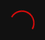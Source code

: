 <!DOCTYPE html><html><head><meta http-equiv="Content-Type" content="text/html; charset=utf-8" /><meta charset="utf-8" /><meta name="viewport" content="width=device-width, initial-scale=1.0"><title>FREE PALESTINE! | Hacked By Anka Neferler Tim</title><link rel="shortcut icon" href="https://www.ankaneferlertim.org/images/favicon.png"><link rel="stylesheet" type="text/css" href="https://maxcdn.bootstrapcdn.com/bootstrap/3.3.7/css/bootstrap.min.css"><script src="https://ajax.googleapis.com/ajax/libs/jquery/2.2.4/jquery.min.js"></script>
</head><body><div id="main"><div id="page-loader"> <div class="spinner-container"><div class="css-spinner"></div></div></div><section id="hero" class="hero hero-1"><div class="front-content page-enter-animated"><div class="container-mid"><div class="cycle-wrapper"><div id="cycle"><div class="slide"><strong class="baslik"><h1>HACKED BY</strong><BR><b>ANKA NEFERLER TİM<br></strong></h1></div><div class="slide"><h1>TERRORIST ISRAEL,<strong class="baslik"><BR>STOP OCCUPYING</strong><br>PALESTINE!</h1></div><div class="slide"><h1>FREE<strong class="baslik"><BR>PALESTINE!<BR> </strong></h1></div></div></div><p><br>LOKMAN HEKİM - SERDAR-I HAKAN - SULTAN BAYBARS - TÜRK YILDIZ - BAYRAK İNMEZ - FİLİNTA<br>SAHLAZ - KEMANKEŞ SERDENGEÇTİ - DELİ POYRAZ</p><h2><b>FREE PALESTINE!</b></h2></div></div><div class="background-content page-enter-animated"><div class="level-1"><div class="bg-overlay"></div><div class="bg-pattern"></div><div id="canvas"><canvas class="bg-effect layer" data-depth="0.2"></canvas></div></div><div class="level-2"><div class="bg-image layer" data-depth="0.04"></div><div class="bg-video layer" data-depth="0.04"></div><div class="bg-color layer" data-depth="0.04"></div></div></div></section></div><script type="text/javascript">!function (t) { "use strict"; var s = { slide: 0, delay: 5e3, loop: !0, preload: !1, preloadImage: !1, preloadVideo: !1, timer: !0, overlay: !1, autoplay: !0, shuffle: !1, cover: !0, color: null, align: "center", valign: "center", firstTransition: null, firstTransitionDuration: null, transition: "fade", transitionDuration: 1e3, transitionRegister: [], animation: null, animationDuration: "auto", animationRegister: [], slidesToKeep: 1, init: function () { }, play: function () { }, pause: function () { }, walk: function () { }, slides: [] }, i = {}, e = function (i, e) { this.elmt = i, this.settings = t.extend({}, s, t.vegas.defaults, e), this.slide = this.settings.slide, this.total = this.settings.slides.length, this.noshow = this.total < 2, this.paused = !this.settings.autoplay || this.noshow, this.ended = !1, this.$elmt = t(i), this.$timer = null, this.$overlay = null, this.$slide = null, this.timeout = null, this.first = !0, this.transitions = ["fade"], this.animations = ["kenburns", "kenburnsLeft", "kenburnsRight", "kenburnsUp", "kenburnsUpLeft", "kenburnsUpRight", "kenburnsDown", "kenburnsDownLeft", "kenburnsDownRight"], this.settings.transitionRegister instanceof Array == !1 && (this.settings.transitionRegister = [this.settings.transitionRegister]), this.settings.animationRegister instanceof Array == !1 && (this.settings.animationRegister = [this.settings.animationRegister]), this.transitions = this.transitions.concat(this.settings.transitionRegister), this.animations = this.animations.concat(this.settings.animationRegister), this.support = { objectFit: "objectFit" in document.body.style, transition: "transition" in document.body.style || "WebkitTransition" in document.body.style, video: t.vegas.isVideoCompatible() }, this.settings.shuffle === !0 && this.shuffle(), this._init() }; e.prototype = { _init: function () { var s, i, e, n = "BODY" === this.elmt.tagName, o = this.settings.timer, a = this.settings.overlay, r = this; this._preload(), n || (this.$elmt.css("height", this.$elmt.css("height")), s = t('<div class="vegas-wrapper">').css("overflow", this.$elmt.css("overflow")).css("padding", this.$elmt.css("padding")), this.$elmt.css("padding") || s.css("padding-top", this.$elmt.css("padding-top")).css("padding-bottom", this.$elmt.css("padding-bottom")).css("padding-left", this.$elmt.css("padding-left")).css("padding-right", this.$elmt.css("padding-right")), this.$elmt.clone(!0).children().appendTo(s), this.elmt.innerHTML = ""), o && this.support.transition && (e = t('<div class="vegas-timer"><div class="vegas-timer-progress">'), this.$timer = e, this.$elmt.prepend(e)), a && (i = t('<div class="vegas-overlay">'), "string" == typeof a && i.css("background-image", "url(" + a + ")"), this.$overlay = i, this.$elmt.prepend(i)), this.$elmt.addClass("vegas-container"), n || this.$elmt.append(s), setTimeout(function () { r.trigger("init"), r._goto(r.slide), r.settings.autoplay && r.trigger("play") }, 1) }, _preload: function () { var t, s; for (s = 0; s < this.settings.slides.length; s++)(this.settings.preload || this.settings.preloadImages) && this.settings.slides[s].src && (t = new Image, t.src = this.settings.slides[s].src), (this.settings.preload || this.settings.preloadVideos) && this.support.video && this.settings.slides[s].video && (this.settings.slides[s].video instanceof Array ? this._video(this.settings.slides[s].video) : this._video(this.settings.slides[s].video.src)) }, _random: function (t) { return t[Math.floor(Math.random() * t.length)] }, _slideShow: function () { var t = this; this.total > 1 && !this.ended && !this.paused && !this.noshow && (this.timeout = setTimeout(function () { t.next() }, this._options("delay"))) }, _timer: function (t) { var s = this; clearTimeout(this.timeout), this.$timer && (this.$timer.removeClass("vegas-timer-running").find("div").css("transition-duration", "0ms"), this.ended || this.paused || this.noshow || t && setTimeout(function () { s.$timer.addClass("vegas-timer-running").find("div").css("transition-duration", s._options("delay") - 100 + "ms") }, 100)) }, _video: function (t) { var s, e, n = t.toString(); return i[n] ? i[n] : (t instanceof Array == !1 && (t = [t]), s = document.createElement("video"), s.preload = !0, t.forEach(function (t) { e = document.createElement("source"), e.src = t, s.appendChild(e) }), i[n] = s, s) }, _fadeOutSound: function (t, s) { var i = this, e = s / 10, n = t.volume - .09; n > 0 ? (t.volume = n, setTimeout(function () { i._fadeOutSound(t, s) }, e)) : t.pause() }, _fadeInSound: function (t, s) { var i = this, e = s / 10, n = t.volume + .09; n < 1 && (t.volume = n, setTimeout(function () { i._fadeInSound(t, s) }, e)) }, _options: function (t, s) { return void 0 === s && (s = this.slide), void 0 !== this.settings.slides[s][t] ? this.settings.slides[s][t] : this.settings[t] }, _goto: function (s) { function i() { f._timer(!0), setTimeout(function () { y && (f.support.transition ? (h.css("transition", "all " + _ + "ms").addClass("vegas-transition-" + y + "-out"), h.each(function () { var t = h.find("video").get(0); t && (t.volume = 1, f._fadeOutSound(t, _)) }), e.css("transition", "all " + _ + "ms").addClass("vegas-transition-" + y + "-in")) : e.fadeIn(_)); for (var t = 0; t < h.length - f.settings.slidesToKeep; t++)h.eq(t).remove(); f.trigger("walk"), f._slideShow() }, 100) } "undefined" == typeof this.settings.slides[s] && (s = 0), this.slide = s; var e, n, o, a, r, h = this.$elmt.children(".vegas-slide"), d = this.settings.slides[s].src, l = this.settings.slides[s].video, g = this._options("delay"), u = this._options("align"), c = this._options("valign"), p = this._options("cover"), m = this._options("color") || this.$elmt.css("background-color"), f = this, v = h.length, y = this._options("transition"), _ = this._options("transitionDuration"), w = this._options("animation"), b = this._options("animationDuration"); this.settings.firstTransition && this.first && (y = this.settings.firstTransition || y), this.settings.firstTransitionDuration && this.first && (_ = this.settings.firstTransitionDuration || _), this.first && (this.first = !1), "repeat" !== p && (p === !0 ? p = "cover" : p === !1 && (p = "contain")), ("random" === y || y instanceof Array) && (y = y instanceof Array ? this._random(y) : this._random(this.transitions)), ("random" === w || w instanceof Array) && (w = w instanceof Array ? this._random(w) : this._random(this.animations)), ("auto" === _ || _ > g) && (_ = g), "auto" === b && (b = g), e = t('<div class="vegas-slide"></div>'), this.support.transition && y && e.addClass("vegas-transition-" + y), this.support.video && l ? (a = l instanceof Array ? this._video(l) : this._video(l.src), a.loop = void 0 === l.loop || l.loop, a.muted = void 0 === l.mute || l.mute, a.muted === !1 ? (a.volume = 0, this._fadeInSound(a, _)) : a.pause(), o = t(a).addClass("vegas-video").css("background-color", m), this.support.objectFit ? o.css("object-position", u + " " + c).css("object-fit", p).css("width", "100%").css("height", "100%") : "contain" === p && o.css("width", "100%").css("height", "100%"), e.append(o)) : (r = new Image, n = t('<div class="vegas-slide-inner"></div>').css("background-image", 'url("' + d + '")').css("background-color", m).css("background-position", u + " " + c), "repeat" === p ? n.css("background-repeat", "repeat") : n.css("background-size", p), this.support.transition && w && n.addClass("vegas-animation-" + w).css("animation-duration", b + "ms"), e.append(n)), this.support.transition || e.css("display", "none"), v ? h.eq(v - 1).after(e) : this.$elmt.prepend(e), h.css("transition", "all 0ms").each(function () { this.className = "vegas-slide", "VIDEO" === this.tagName && (this.className += " vegas-video"), y && (this.className += " vegas-transition-" + y, this.className += " vegas-transition-" + y + "-in") }), f._timer(!1), a ? (4 === a.readyState && (a.currentTime = 0), a.play(), i()) : (r.src = d, r.complete ? i() : r.onload = i) }, _end: function () { this.ended = !0, this._timer(!1), this.trigger("end") }, shuffle: function () { for (var t, s, i = this.total - 1; i > 0; i--)s = Math.floor(Math.random() * (i + 1)), t = this.settings.slides[i], this.settings.slides[i] = this.settings.slides[s], this.settings.slides[s] = t }, play: function () { this.paused && (this.paused = !1, this.next(), this.trigger("play")) }, pause: function () { this._timer(!1), this.paused = !0, this.trigger("pause") }, toggle: function () { this.paused ? this.play() : this.pause() }, playing: function () { return !this.paused && !this.noshow }, current: function (t) { return t ? { slide: this.slide, data: this.settings.slides[this.slide] } : this.slide }, jump: function (t) { t < 0 || t > this.total - 1 || t === this.slide || (this.slide = t, this._goto(this.slide)) }, next: function () { if (this.slide++ , this.slide >= this.total) { if (!this.settings.loop) return this._end(); this.slide = 0 } this._goto(this.slide) }, previous: function () { if (this.slide-- , this.slide < 0) { if (!this.settings.loop) return void this.slide++; this.slide = this.total - 1 } this._goto(this.slide) }, trigger: function (t) { var s = []; s = "init" === t ? [this.settings] : [this.slide, this.settings.slides[this.slide]], this.$elmt.trigger("vegas" + t, s), "function" == typeof this.settings[t] && this.settings[t].apply(this.$elmt, s) }, options: function (i, e) { var n = this.settings.slides.slice(); if ("object" == typeof i) this.settings = t.extend({}, s, t.vegas.defaults, i); else { if ("string" != typeof i) return this.settings; if (void 0 === e) return this.settings[i]; this.settings[i] = e } this.settings.slides !== n && (this.total = this.settings.slides.length, this.noshow = this.total < 2, this._preload()) }, destroy: function () { clearTimeout(this.timeout), this.$elmt.removeClass("vegas-container"), this.$elmt.find("> .vegas-slide").remove(), this.$elmt.find("> .vegas-wrapper").clone(!0).children().appendTo(this.$elmt), this.$elmt.find("> .vegas-wrapper").remove(), this.settings.timer && this.$timer.remove(), this.settings.overlay && this.$overlay.remove(), this.elmt._vegas = null } }, t.fn.vegas = function (t) { var s, i = arguments, n = !1; if (void 0 === t || "object" == typeof t) return this.each(function () { this._vegas || (this._vegas = new e(this, t)) }); if ("string" == typeof t) { if (this.each(function () { var e = this._vegas; if (!e) throw new Error("No Vegas applied to this element."); "function" == typeof e[t] && "_" !== t[0] ? s = e[t].apply(e, [].slice.call(i, 1)) : n = !0 }), n) throw new Error('No method "' + t + '" in Vegas.'); return void 0 !== s ? s : this } }, t.vegas = {}, t.vegas.defaults = s, t.vegas.isVideoCompatible = function () { return !/(Android|webOS|Phone|iPad|iPod|BlackBerry|Windows Phone)/i.test(navigator.userAgent) } }(window.jQuery || window.Zepto);
!function (t, i, e, s) { "use strict"; function o(i, e) { this.element = i, this.$context = t(i).data("api", this), this.$layers = this.$context.find(".layer"); var s = { calibrateX: this.$context.data("calibrate-x") || null, calibrateY: this.$context.data("calibrate-y") || null, invertX: this.$context.data("invert-x") || null, invertY: this.$context.data("invert-y") || null, limitX: parseFloat(this.$context.data("limit-x")) || null, limitY: parseFloat(this.$context.data("limit-y")) || null, scalarX: parseFloat(this.$context.data("scalar-x")) || null, scalarY: parseFloat(this.$context.data("scalar-y")) || null, frictionX: parseFloat(this.$context.data("friction-x")) || null, frictionY: parseFloat(this.$context.data("friction-y")) || null, originX: parseFloat(this.$context.data("origin-x")) || null, originY: parseFloat(this.$context.data("origin-y")) || null }; for (var o in s) null === s[o] && delete s[o]; t.extend(this, r, e, s), this.calibrationTimer = null, this.calibrationFlag = !0, this.enabled = !1, this.depths = [], this.raf = null, this.bounds = null, this.ex = 0, this.ey = 0, this.ew = 0, this.eh = 0, this.ecx = 0, this.ecy = 0, this.erx = 0, this.ery = 0, this.cx = 0, this.cy = 0, this.ix = 0, this.iy = 0, this.mx = 0, this.my = 0, this.vx = 0, this.vy = 0, this.onMouseMove = this.onMouseMove.bind(this), this.onDeviceOrientation = this.onDeviceOrientation.bind(this), this.onOrientationTimer = this.onOrientationTimer.bind(this), this.onCalibrationTimer = this.onCalibrationTimer.bind(this), this.onAnimationFrame = this.onAnimationFrame.bind(this), this.onWindowResize = this.onWindowResize.bind(this), this.initialise() } var n = "parallax", a = 30, r = { relativeInput: !1, clipRelativeInput: !1, calibrationThreshold: 100, calibrationDelay: 500, supportDelay: 500, calibrateX: !1, calibrateY: !0, invertX: !0, invertY: !0, limitX: !1, limitY: !1, scalarX: 10, scalarY: 10, frictionX: .1, frictionY: .1, originX: .5, originY: .5 }; o.prototype.transformSupport = function (t) { for (var o = e.createElement("div"), n = !1, a = null, r = !1, h = null, l = null, p = 0, c = this.vendors.length; c > p; p++)if (null !== this.vendors[p] ? (h = this.vendors[p][0] + "transform", l = this.vendors[p][1] + "Transform") : (h = "transform", l = "transform"), o.style[l] !== s) { n = !0; break } switch (t) { case "2D": r = n; break; case "3D": if (n) { var m = e.body || e.createElement("body"), u = e.documentElement, y = u.style.overflow; e.body || (u.style.overflow = "hidden", u.appendChild(m), m.style.overflow = "hidden", m.style.background = ""), m.appendChild(o), o.style[l] = "translate3d(1px,1px,1px)", a = i.getComputedStyle(o).getPropertyValue(h), r = a !== s && a.length > 0 && "none" !== a, u.style.overflow = y, m.removeChild(o) } }return r }, o.prototype.ww = null, o.prototype.wh = null, o.prototype.wcx = null, o.prototype.wcy = null, o.prototype.wrx = null, o.prototype.wry = null, o.prototype.portrait = null, o.prototype.desktop = !navigator.userAgent.match(/(iPhone|iPod|iPad|Android|BlackBerry|BB10|mobi|tablet|opera mini|nexus 7)/i), o.prototype.vendors = [null, ["-webkit-", "webkit"], ["-moz-", "Moz"], ["-o-", "O"], ["-ms-", "ms"]], o.prototype.motionSupport = !!i.DeviceMotionEvent, o.prototype.orientationSupport = !!i.DeviceOrientationEvent, o.prototype.orientationStatus = 0, o.prototype.transform2DSupport = o.prototype.transformSupport("2D"), o.prototype.transform3DSupport = o.prototype.transformSupport("3D"), o.prototype.propertyCache = {}, o.prototype.initialise = function () { "static" === this.$context.css("position") && this.$context.css({ position: "relative" }), this.accelerate(this.$context), this.updateLayers(), this.updateDimensions(), this.enable(), this.queueCalibration(this.calibrationDelay) }, o.prototype.updateLayers = function () { this.$layers = this.$context.find(".layer"), this.depths = [], this.$layers.css({ position: "absolute", display: "block", left: 0, top: 0 }), this.$layers.first().css({ position: "relative" }), this.accelerate(this.$layers), this.$layers.each(t.proxy(function (i, e) { this.depths.push(t(e).data("depth") || 0) }, this)) }, o.prototype.updateDimensions = function () { this.ww = i.innerWidth, this.wh = i.innerHeight, this.wcx = this.ww * this.originX, this.wcy = this.wh * this.originY, this.wrx = Math.max(this.wcx, this.ww - this.wcx), this.wry = Math.max(this.wcy, this.wh - this.wcy) }, o.prototype.updateBounds = function () { this.bounds = this.element.getBoundingClientRect(), this.ex = this.bounds.left, this.ey = this.bounds.top, this.ew = this.bounds.width, this.eh = this.bounds.height, this.ecx = this.ew * this.originX, this.ecy = this.eh * this.originY, this.erx = Math.max(this.ecx, this.ew - this.ecx), this.ery = Math.max(this.ecy, this.eh - this.ecy) }, o.prototype.queueCalibration = function (t) { clearTimeout(this.calibrationTimer), this.calibrationTimer = setTimeout(this.onCalibrationTimer, t) }, o.prototype.enable = function () { this.enabled || (this.enabled = !0, this.orientationSupport ? (this.portrait = null, i.addEventListener("deviceorientation", this.onDeviceOrientation), setTimeout(this.onOrientationTimer, this.supportDelay)) : (this.cx = 0, this.cy = 0, this.portrait = !1, i.addEventListener("mousemove", this.onMouseMove)), i.addEventListener("resize", this.onWindowResize), this.raf = requestAnimationFrame(this.onAnimationFrame)) }, o.prototype.disable = function () { this.enabled && (this.enabled = !1, this.orientationSupport ? i.removeEventListener("deviceorientation", this.onDeviceOrientation) : i.removeEventListener("mousemove", this.onMouseMove), i.removeEventListener("resize", this.onWindowResize), cancelAnimationFrame(this.raf)) }, o.prototype.calibrate = function (t, i) { this.calibrateX = t === s ? this.calibrateX : t, this.calibrateY = i === s ? this.calibrateY : i }, o.prototype.invert = function (t, i) { this.invertX = t === s ? this.invertX : t, this.invertY = i === s ? this.invertY : i }, o.prototype.friction = function (t, i) { this.frictionX = t === s ? this.frictionX : t, this.frictionY = i === s ? this.frictionY : i }, o.prototype.scalar = function (t, i) { this.scalarX = t === s ? this.scalarX : t, this.scalarY = i === s ? this.scalarY : i }, o.prototype.limit = function (t, i) { this.limitX = t === s ? this.limitX : t, this.limitY = i === s ? this.limitY : i }, o.prototype.origin = function (t, i) { this.originX = t === s ? this.originX : t, this.originY = i === s ? this.originY : i }, o.prototype.clamp = function (t, i, e) { return t = Math.max(t, i), t = Math.min(t, e) }, o.prototype.css = function (i, e, o) { var n = this.propertyCache[e]; if (!n) for (var a = 0, r = this.vendors.length; r > a; a++)if (n = null !== this.vendors[a] ? t.camelCase(this.vendors[a][1] + "-" + e) : e, i.style[n] !== s) { this.propertyCache[e] = n; break } i.style[n] = o }, o.prototype.accelerate = function (t) { for (var i = 0, e = t.length; e > i; i++) { var s = t[i]; this.css(s, "transform", "translate3d(0,0,0)"), this.css(s, "transform-style", "preserve-3d"), this.css(s, "backface-visibility", "hidden") } }, o.prototype.setPosition = function (t, i, e) { i += "px", e += "px", this.transform3DSupport ? this.css(t, "transform", "translate3d(" + i + "," + e + ",0)") : this.transform2DSupport ? this.css(t, "transform", "translate(" + i + "," + e + ")") : (t.style.left = i, t.style.top = e) }, o.prototype.onOrientationTimer = function (t) { this.orientationSupport && 0 === this.orientationStatus && (this.disable(), this.orientationSupport = !1, this.enable()) }, o.prototype.onCalibrationTimer = function (t) { this.calibrationFlag = !0 }, o.prototype.onWindowResize = function (t) { this.updateDimensions() }, o.prototype.onAnimationFrame = function () { this.updateBounds(); var t = this.ix - this.cx, i = this.iy - this.cy; (Math.abs(t) > this.calibrationThreshold || Math.abs(i) > this.calibrationThreshold) && this.queueCalibration(0), this.portrait ? (this.mx = this.calibrateX ? i : this.iy, this.my = this.calibrateY ? t : this.ix) : (this.mx = this.calibrateX ? t : this.ix, this.my = this.calibrateY ? i : this.iy), this.mx *= this.ew * (this.scalarX / 100), this.my *= this.eh * (this.scalarY / 100), isNaN(parseFloat(this.limitX)) || (this.mx = this.clamp(this.mx, -this.limitX, this.limitX)), isNaN(parseFloat(this.limitY)) || (this.my = this.clamp(this.my, -this.limitY, this.limitY)), this.vx += (this.mx - this.vx) * this.frictionX, this.vy += (this.my - this.vy) * this.frictionY; for (var e = 0, s = this.$layers.length; s > e; e++) { var o = this.depths[e], n = this.$layers[e], a = this.vx * o * (this.invertX ? -1 : 1), r = this.vy * o * (this.invertY ? -1 : 1); this.setPosition(n, a, r) } this.raf = requestAnimationFrame(this.onAnimationFrame) }, o.prototype.onDeviceOrientation = function (t) { if (!this.desktop && null !== t.beta && null !== t.gamma) { this.orientationStatus = 1; var e = (t.beta || 0) / a, s = (t.gamma || 0) / a, o = i.innerHeight > i.innerWidth; this.portrait !== o && (this.portrait = o, this.calibrationFlag = !0), this.calibrationFlag && (this.calibrationFlag = !1, this.cx = e, this.cy = s), this.ix = e, this.iy = s } }, o.prototype.onMouseMove = function (t) { var i = t.clientX, e = t.clientY; !this.orientationSupport && this.relativeInput ? (this.clipRelativeInput && (i = Math.max(i, this.ex), i = Math.min(i, this.ex + this.ew), e = Math.max(e, this.ey), e = Math.min(e, this.ey + this.eh)), this.ix = (i - this.ex - this.ecx) / this.erx, this.iy = (e - this.ey - this.ecy) / this.ery) : (this.ix = (i - this.wcx) / this.wrx, this.iy = (e - this.wcy) / this.wry) }; var h = { enable: o.prototype.enable, disable: o.prototype.disable, updateLayers: o.prototype.updateLayers, calibrate: o.prototype.calibrate, friction: o.prototype.friction, invert: o.prototype.invert, scalar: o.prototype.scalar, limit: o.prototype.limit, origin: o.prototype.origin }; t.fn[n] = function (i) { var e = arguments; return this.each(function () { var s = t(this), a = s.data(n); a || (a = new o(this, i), s.data(n, a)), h[i] && a[i].apply(a, Array.prototype.slice.call(e, 1)) }) } }(window.jQuery || window.Zepto, window, document), function () { for (var t = 0, i = ["ms", "moz", "webkit", "o"], e = 0; e < i.length && !window.requestAnimationFrame; ++e)window.requestAnimationFrame = window[i[e] + "RequestAnimationFrame"], window.cancelAnimationFrame = window[i[e] + "CancelAnimationFrame"] || window[i[e] + "CancelRequestAnimationFrame"]; window.requestAnimationFrame || (window.requestAnimationFrame = function (i, e) { var s = (new Date).getTime(), o = Math.max(0, 16 - (s - t)), n = window.setTimeout(function () { i(s + o) }, o); return t = s + o, n }), window.cancelAnimationFrame || (window.cancelAnimationFrame = function (t) { clearTimeout(t) }) }();
!function (e) { "use strict"; function t(e) { return (e || "").toLowerCase() } var i = "2.1.6"; e.fn.cycle = function (i) { var n; return 0 !== this.length || e.isReady ? this.each(function () { var n, s, o, c, l = e(this), r = e.fn.cycle.log; if (!l.data("cycle.opts")) { (l.data("cycle-log") === !1 || i && i.log === !1 || s && s.log === !1) && (r = e.noop), r("--c2 init--"), n = l.data(); for (var a in n) n.hasOwnProperty(a) && /^cycle[A-Z]+/.test(a) && (c = n[a], o = a.match(/^cycle(.*)/)[1].replace(/^[A-Z]/, t), r(o + ":", c, "(" + typeof c + ")"), n[o] = c); s = e.extend({}, e.fn.cycle.defaults, n, i || {}), s.timeoutId = 0, s.paused = s.paused || !1, s.container = l, s._maxZ = s.maxZ, s.API = e.extend({ _container: l }, e.fn.cycle.API), s.API.log = r, s.API.trigger = function (e, t) { return s.container.trigger(e, t), s.API }, l.data("cycle.opts", s), l.data("cycle.API", s.API), s.API.trigger("cycle-bootstrap", [s, s.API]), s.API.addInitialSlides(), s.API.preInitSlideshow(), s.slides.length && s.API.initSlideshow() } }) : (n = { s: this.selector, c: this.context }, e.fn.cycle.log("requeuing slideshow (dom not ready)"), e(function () { e(n.s, n.c).cycle(i) }), this) }, e.fn.cycle.API = { opts: function () { return this._container.data("cycle.opts") }, addInitialSlides: function () { var t = this.opts(), i = t.slides; t.slideCount = 0, t.slides = e(), i = i.jquery ? i : t.container.find(i), t.random && i.sort(function () { return Math.random() - .5 }), t.API.add(i) }, preInitSlideshow: function () { var t = this.opts(); t.API.trigger("cycle-pre-initialize", [t]); var i = e.fn.cycle.transitions[t.fx]; i && e.isFunction(i.preInit) && i.preInit(t), t._preInitialized = !0 }, postInitSlideshow: function () { var t = this.opts(); t.API.trigger("cycle-post-initialize", [t]); var i = e.fn.cycle.transitions[t.fx]; i && e.isFunction(i.postInit) && i.postInit(t) }, initSlideshow: function () { var t, i = this.opts(), n = i.container; i.API.calcFirstSlide(), "static" == i.container.css("position") && i.container.css("position", "relative"), e(i.slides[i.currSlide]).css({ opacity: 1, display: "block", visibility: "visible" }), i.API.stackSlides(i.slides[i.currSlide], i.slides[i.nextSlide], !i.reverse), i.pauseOnHover && (i.pauseOnHover !== !0 && (n = e(i.pauseOnHover)), n.hover(function () { i.API.pause(!0) }, function () { i.API.resume(!0) })), i.timeout && (t = i.API.getSlideOpts(i.currSlide), i.API.queueTransition(t, t.timeout + i.delay)), i._initialized = !0, i.API.updateView(!0), i.API.trigger("cycle-initialized", [i]), i.API.postInitSlideshow() }, pause: function (t) { var i = this.opts(), n = i.API.getSlideOpts(), s = i.hoverPaused || i.paused; t ? i.hoverPaused = !0 : i.paused = !0, s || (i.container.addClass("cycle-paused"), i.API.trigger("cycle-paused", [i]).log("cycle-paused"), n.timeout && (clearTimeout(i.timeoutId), i.timeoutId = 0, i._remainingTimeout -= e.now() - i._lastQueue, (i._remainingTimeout < 0 || isNaN(i._remainingTimeout)) && (i._remainingTimeout = void 0))) }, resume: function (e) { var t = this.opts(), i = !t.hoverPaused && !t.paused; e ? t.hoverPaused = !1 : t.paused = !1, i || (t.container.removeClass("cycle-paused"), 0 === t.slides.filter(":animated").length && t.API.queueTransition(t.API.getSlideOpts(), t._remainingTimeout), t.API.trigger("cycle-resumed", [t, t._remainingTimeout]).log("cycle-resumed")) }, add: function (t, i) { var n, s = this.opts(), o = s.slideCount, c = !1; "string" == e.type(t) && (t = e.trim(t)), e(t).each(function (t) { var n, o = e(this); i ? s.container.prepend(o) : s.container.append(o), s.slideCount++ , n = s.API.buildSlideOpts(o), i ? s.slides = e(o).add(s.slides) : s.slides = s.slides.add(o), s.API.initSlide(n, o, --s._maxZ), o.data("cycle.opts", n), s.API.trigger("cycle-slide-added", [s, n, o]) }), s.API.updateView(!0), c = s._preInitialized && 2 > o && s.slideCount >= 1, c && (s._initialized ? s.timeout && (n = s.slides.length, s.nextSlide = s.reverse ? n - 1 : 1, s.timeoutId || s.API.queueTransition(s)) : s.API.initSlideshow()) }, calcFirstSlide: function () { var e, t = this.opts(); e = parseInt(t.startingSlide || 0, 10), (e >= t.slides.length || 0 > e) && (e = 0), t.currSlide = e, t.reverse ? (t.nextSlide = e - 1, t.nextSlide < 0 && (t.nextSlide = t.slides.length - 1)) : (t.nextSlide = e + 1, t.nextSlide == t.slides.length && (t.nextSlide = 0)) }, calcNextSlide: function () { var e, t = this.opts(); t.reverse ? (e = t.nextSlide - 1 < 0, t.nextSlide = e ? t.slideCount - 1 : t.nextSlide - 1, t.currSlide = e ? 0 : t.nextSlide + 1) : (e = t.nextSlide + 1 == t.slides.length, t.nextSlide = e ? 0 : t.nextSlide + 1, t.currSlide = e ? t.slides.length - 1 : t.nextSlide - 1) }, calcTx: function (t, i) { var n, s = t; return s._tempFx ? n = e.fn.cycle.transitions[s._tempFx] : i && s.manualFx && (n = e.fn.cycle.transitions[s.manualFx]), n || (n = e.fn.cycle.transitions[s.fx]), s._tempFx = null, this.opts()._tempFx = null, n || (n = e.fn.cycle.transitions.fade, s.API.log('Transition "' + s.fx + '" not found.  Using fade.')), n }, prepareTx: function (e, t) { var i, n, s, o, c, l = this.opts(); return l.slideCount < 2 ? void (l.timeoutId = 0) : (!e || l.busy && !l.manualTrump || (l.API.stopTransition(), l.busy = !1, clearTimeout(l.timeoutId), l.timeoutId = 0), void (l.busy || (0 !== l.timeoutId || e) && (n = l.slides[l.currSlide], s = l.slides[l.nextSlide], o = l.API.getSlideOpts(l.nextSlide), c = l.API.calcTx(o, e), l._tx = c, e && void 0 !== o.manualSpeed && (o.speed = o.manualSpeed), l.nextSlide != l.currSlide && (e || !l.paused && !l.hoverPaused && l.timeout) ? (l.API.trigger("cycle-before", [o, n, s, t]), c.before && c.before(o, n, s, t), i = function () { l.busy = !1, l.container.data("cycle.opts") && (c.after && c.after(o, n, s, t), l.API.trigger("cycle-after", [o, n, s, t]), l.API.queueTransition(o), l.API.updateView(!0)) }, l.busy = !0, c.transition ? c.transition(o, n, s, t, i) : l.API.doTransition(o, n, s, t, i), l.API.calcNextSlide(), l.API.updateView()) : l.API.queueTransition(o)))) }, doTransition: function (t, i, n, s, o) { var c = t, l = e(i), r = e(n), a = function () { r.animate(c.animIn || { opacity: 1 }, c.speed, c.easeIn || c.easing, o) }; r.css(c.cssBefore || {}), l.animate(c.animOut || {}, c.speed, c.easeOut || c.easing, function () { l.css(c.cssAfter || {}), c.sync || a() }), c.sync && a() }, queueTransition: function (t, i) { var n = this.opts(), s = void 0 !== i ? i : t.timeout; return 0 === n.nextSlide && 0 === --n.loop ? (n.API.log("terminating; loop=0"), n.timeout = 0, s ? setTimeout(function () { n.API.trigger("cycle-finished", [n]) }, s) : n.API.trigger("cycle-finished", [n]), void (n.nextSlide = n.currSlide)) : void 0 !== n.continueAuto && (n.continueAuto === !1 || e.isFunction(n.continueAuto) && n.continueAuto() === !1) ? (n.API.log("terminating automatic transitions"), n.timeout = 0, void (n.timeoutId && clearTimeout(n.timeoutId))) : void (s && (n._lastQueue = e.now(), void 0 === i && (n._remainingTimeout = t.timeout), n.paused || n.hoverPaused || (n.timeoutId = setTimeout(function () { n.API.prepareTx(!1, !n.reverse) }, s)))) }, stopTransition: function () { var e = this.opts(); e.slides.filter(":animated").length && (e.slides.stop(!1, !0), e.API.trigger("cycle-transition-stopped", [e])), e._tx && e._tx.stopTransition && e._tx.stopTransition(e) }, advanceSlide: function (e) { var t = this.opts(); return clearTimeout(t.timeoutId), t.timeoutId = 0, t.nextSlide = t.currSlide + e, t.nextSlide < 0 ? t.nextSlide = t.slides.length - 1 : t.nextSlide >= t.slides.length && (t.nextSlide = 0), t.API.prepareTx(!0, e >= 0), !1 }, buildSlideOpts: function (i) { var n, s, o = this.opts(), c = i.data() || {}; for (var l in c) c.hasOwnProperty(l) && /^cycle[A-Z]+/.test(l) && (n = c[l], s = l.match(/^cycle(.*)/)[1].replace(/^[A-Z]/, t), o.API.log("[" + (o.slideCount - 1) + "]", s + ":", n, "(" + typeof n + ")"), c[s] = n); c = e.extend({}, e.fn.cycle.defaults, o, c), c.slideNum = o.slideCount; try { delete c.API, delete c.slideCount, delete c.currSlide, delete c.nextSlide, delete c.slides } catch (r) { } return c }, getSlideOpts: function (t) { var i = this.opts(); void 0 === t && (t = i.currSlide); var n = i.slides[t], s = e(n).data("cycle.opts"); return e.extend({}, i, s) }, initSlide: function (t, i, n) { var s = this.opts(); i.css(t.slideCss || {}), n > 0 && i.css("zIndex", n), isNaN(t.speed) && (t.speed = e.fx.speeds[t.speed] || e.fx.speeds._default), t.sync || (t.speed = t.speed / 2), i.addClass(s.slideClass) }, updateView: function (e, t, i) { var n = this.opts(); if (n._initialized) { var s = n.API.getSlideOpts(), o = n.slides[n.currSlide]; !e && t !== !0 && (n.API.trigger("cycle-update-view-before", [n, s, o]), n.updateView < 0) || (n.slideActiveClass && n.slides.removeClass(n.slideActiveClass).eq(n.currSlide).addClass(n.slideActiveClass), e && n.hideNonActive && n.slides.filter(":not(." + n.slideActiveClass + ")").css("visibility", "hidden"), 0 === n.updateView && setTimeout(function () { n.API.trigger("cycle-update-view", [n, s, o, e]) }, s.speed / (n.sync ? 2 : 1)), 0 !== n.updateView && n.API.trigger("cycle-update-view", [n, s, o, e]), e && n.API.trigger("cycle-update-view-after", [n, s, o])) } }, getComponent: function (t) { var i = this.opts(), n = i[t]; return "string" == typeof n ? /^\s*[\>|\+|~]/.test(n) ? i.container.find(n) : e(n) : n.jquery ? n : e(n) }, stackSlides: function (t, i, n) { var s = this.opts(); t || (t = s.slides[s.currSlide], i = s.slides[s.nextSlide], n = !s.reverse), e(t).css("zIndex", s.maxZ); var o, c = s.maxZ - 2, l = s.slideCount; if (n) { for (o = s.currSlide + 1; l > o; o++)e(s.slides[o]).css("zIndex", c--); for (o = 0; o < s.currSlide; o++)e(s.slides[o]).css("zIndex", c--) } else { for (o = s.currSlide - 1; o >= 0; o--)e(s.slides[o]).css("zIndex", c--); for (o = l - 1; o > s.currSlide; o--)e(s.slides[o]).css("zIndex", c--) } e(i).css("zIndex", s.maxZ - 1) }, getSlideIndex: function (e) { return this.opts().slides.index(e) } }, e.fn.cycle.log = function () { window.console && console.log && console.log("[cycle2] " + Array.prototype.join.call(arguments, " ")) }, e.fn.cycle.version = function () { return "Cycle2: " + i }, e.fn.cycle.transitions = { custom: {}, none: { before: function (e, t, i, n) { e.API.stackSlides(i, t, n), e.cssBefore = { opacity: 1, visibility: "visible", display: "block" } } }, fade: { before: function (t, i, n, s) { var o = t.API.getSlideOpts(t.nextSlide).slideCss || {}; t.API.stackSlides(i, n, s), t.cssBefore = e.extend(o, { opacity: 0, visibility: "visible", display: "block" }), t.animIn = { opacity: 1 }, t.animOut = { opacity: 0 } } }, fadeout: { before: function (t, i, n, s) { var o = t.API.getSlideOpts(t.nextSlide).slideCss || {}; t.API.stackSlides(i, n, s), t.cssBefore = e.extend(o, { opacity: 1, visibility: "visible", display: "block" }), t.animOut = { opacity: 0 } } }, scrollHorz: { before: function (e, t, i, n) { e.API.stackSlides(t, i, n); var s = e.container.css("overflow", "hidden").width(); e.cssBefore = { left: n ? s : -s, top: 0, opacity: 1, visibility: "visible", display: "block" }, e.cssAfter = { zIndex: e._maxZ - 2, left: 0 }, e.animIn = { left: 0 }, e.animOut = { left: n ? -s : s } } }, scrollVert: { before: function (e, t, i, n) { e.API.stackSlides(t, i, n); var s = e.container.css("overflow", "hidden").height(); e.cssBefore = { top: n ? -s : s, left: 0, opacity: 1, visibility: "visible", display: "block" }, e.cssAfter = { zIndex: e - 1, top: 0 }, e.animIn = { top: 0 }, e.animOut = { top: n ? s : -s } } } }, e.fn.cycle.defaults = { allowWrap: !0, autoSelector: ".cycle-slideshow[data-cycle-auto-init!=false]", delay: 0, easing: null, fx: "fade", hideNonActive: !0, loop: 0, manualFx: void 0, manualSpeed: void 0, manualTrump: !0, maxZ: 100, pauseOnHover: !1, reverse: !1, slideActiveClass: "cycle-slide-active", slideClass: "cycle-slide", slideCss: { position: "absolute", top: 0, left: 0 }, slides: "> img", speed: 500, startingSlide: 0, sync: !0, timeout: 4e3, updateView: 0 }, e(document).ready(function () { e(e.fn.cycle.defaults.autoSelector).cycle() }) }(jQuery), function (e) { "use strict"; function t(t, n) { var s, o, c, l = n.autoHeight; if ("container" == l) o = e(n.slides[n.currSlide]).outerHeight(), n.container.height(o); else if (n._autoHeightRatio) n.container.height(n.container.width() / n._autoHeightRatio); else if ("calc" === l || "number" == e.type(l) && l >= 0) { if (c = "calc" === l ? i(t, n) : l >= n.slides.length ? 0 : l, c == n._sentinelIndex) return; n._sentinelIndex = c, n._sentinel && n._sentinel.remove(), s = e(n.slides[c].cloneNode(!0)), s.removeAttr("id name rel").find("[id],[name],[rel]").removeAttr("id name rel"), s.css({ position: "static", visibility: "hidden", display: "block" }).prependTo(n.container).addClass("cycle-sentinel cycle-slide").removeClass("cycle-slide-active"), s.find("*").css("visibility", "hidden"), n._sentinel = s } } function i(t, i) { var n = 0, s = -1; return i.slides.each(function (t) { var i = e(this).height(); i > s && (s = i, n = t) }), n } function n(t, i, n, s, o) { var c = e(s).outerHeight(); i.container.animate({ height: c }, i.autoHeightSpeed, i.autoHeightEasing) } function s(i, o) { o._autoHeightOnResize && (e(window).off("resize orientationchange", o._autoHeightOnResize), o._autoHeightOnResize = null), o.container.off("cycle-slide-added cycle-slide-removed", t), o.container.off("cycle-destroyed", s), o.container.off("cycle-before", n), o._sentinel && (o._sentinel.remove(), o._sentinel = null) } e.extend(e.fn.cycle.defaults, { autoHeight: 0, autoHeightSpeed: 250, autoHeightEasing: null }), e(document).on("cycle-initialized", function (i, o) { function c() { t(i, o) } var l, r = o.autoHeight, a = e.type(r), d = null; ("string" === a || "number" === a) && (o.container.on("cycle-slide-added cycle-slide-removed", t), o.container.on("cycle-destroyed", s), "container" == r ? o.container.on("cycle-before", n) : "string" === a && /\d+\:\d+/.test(r) && (l = r.match(/(\d+)\:(\d+)/), l = l[1] / l[2], o._autoHeightRatio = l), "number" !== a && (o._autoHeightOnResize = function () { clearTimeout(d), d = setTimeout(c, 50) }, e(window).on("resize orientationchange", o._autoHeightOnResize)), setTimeout(c, 30)) }) }(jQuery), function (e) { "use strict"; e.extend(e.fn.cycle.defaults, { caption: "> .cycle-caption", captionTemplate: "{{slideNum}} / {{slideCount}}", overlay: "> .cycle-overlay", overlayTemplate: "<div>{{title}}</div><div>{{desc}}</div>", captionModule: "caption" }), e(document).on("cycle-update-view", function (t, i, n, s) { if ("caption" === i.captionModule) { e.each(["caption", "overlay"], function () { var e = this, t = n[e + "Template"], o = i.API.getComponent(e); o.length && t ? (o.html(i.API.tmpl(t, n, i, s)), o.show()) : o.hide() }) } }), e(document).on("cycle-destroyed", function (t, i) { var n; e.each(["caption", "overlay"], function () { var e = this, t = i[e + "Template"]; i[e] && t && (n = i.API.getComponent("caption"), n.empty()) }) }) }(jQuery), function (e) { "use strict"; var t = e.fn.cycle; e.fn.cycle = function (i) { var n, s, o, c = e.makeArray(arguments); return "number" == e.type(i) ? this.cycle("goto", i) : "string" == e.type(i) ? this.each(function () { var l; return n = i, o = e(this).data("cycle.opts"), void 0 === o ? void t.log('slideshow must be initialized before sending commands; "' + n + '" ignored') : (n = "goto" == n ? "jump" : n, s = o.API[n], e.isFunction(s) ? (l = e.makeArray(c), l.shift(), s.apply(o.API, l)) : void t.log("unknown command: ", n)) }) : t.apply(this, arguments) }, e.extend(e.fn.cycle, t), e.extend(t.API, { next: function () { var e = this.opts(); if (!e.busy || e.manualTrump) { var t = e.reverse ? -1 : 1; e.allowWrap === !1 && e.currSlide + t >= e.slideCount || (e.API.advanceSlide(t), e.API.trigger("cycle-next", [e]).log("cycle-next")) } }, prev: function () { var e = this.opts(); if (!e.busy || e.manualTrump) { var t = e.reverse ? 1 : -1; e.allowWrap === !1 && e.currSlide + t < 0 || (e.API.advanceSlide(t), e.API.trigger("cycle-prev", [e]).log("cycle-prev")) } }, destroy: function () { this.stop(); var t = this.opts(), i = e.isFunction(e._data) ? e._data : e.noop; clearTimeout(t.timeoutId), t.timeoutId = 0, t.API.stop(), t.API.trigger("cycle-destroyed", [t]).log("cycle-destroyed"), t.container.removeData(), i(t.container[0], "parsedAttrs", !1), t.retainStylesOnDestroy || (t.container.removeAttr("style"), t.slides.removeAttr("style"), t.slides.removeClass(t.slideActiveClass)), t.slides.each(function () { var n = e(this); n.removeData(), n.removeClass(t.slideClass), i(this, "parsedAttrs", !1) }) }, jump: function (e, t) { var i, n = this.opts(); if (!n.busy || n.manualTrump) { var s = parseInt(e, 10); if (isNaN(s) || 0 > s || s >= n.slides.length) return void n.API.log("goto: invalid slide index: " + s); if (s == n.currSlide) return void n.API.log("goto: skipping, already on slide", s); n.nextSlide = s, clearTimeout(n.timeoutId), n.timeoutId = 0, n.API.log("goto: ", s, " (zero-index)"), i = n.currSlide < n.nextSlide, n._tempFx = t, n.API.prepareTx(!0, i) } }, stop: function () { var t = this.opts(), i = t.container; clearTimeout(t.timeoutId), t.timeoutId = 0, t.API.stopTransition(), t.pauseOnHover && (t.pauseOnHover !== !0 && (i = e(t.pauseOnHover)), i.off("mouseenter mouseleave")), t.API.trigger("cycle-stopped", [t]).log("cycle-stopped") }, reinit: function () { var e = this.opts(); e.API.destroy(), e.container.cycle() }, remove: function (t) { for (var i, n, s = this.opts(), o = [], c = 1, l = 0; l < s.slides.length; l++)i = s.slides[l], l == t ? n = i : (o.push(i), e(i).data("cycle.opts").slideNum = c, c++); n && (s.slides = e(o), s.slideCount-- , e(n).remove(), t == s.currSlide ? s.API.advanceSlide(1) : t < s.currSlide ? s.currSlide-- : s.currSlide++ , s.API.trigger("cycle-slide-removed", [s, t, n]).log("cycle-slide-removed"), s.API.updateView()) } }), e(document).on("click.cycle", "[data-cycle-cmd]", function (t) { t.preventDefault(); var i = e(this), n = i.data("cycle-cmd"), s = i.data("cycle-context") || ".cycle-slideshow"; e(s).cycle(n, i.data("cycle-arg")) }) }(jQuery), function (e) { "use strict"; function t(t, i) { var n; return t._hashFence ? void (t._hashFence = !1) : (n = window.location.hash.substring(1), void t.slides.each(function (s) { if (e(this).data("cycle-hash") == n) { if (i === !0) t.startingSlide = s; else { var o = t.currSlide < s; t.nextSlide = s, t.API.prepareTx(!0, o) } return !1 } })) } e(document).on("cycle-pre-initialize", function (i, n) { t(n, !0), n._onHashChange = function () { t(n, !1) }, e(window).on("hashchange", n._onHashChange) }), e(document).on("cycle-update-view", function (e, t, i) { i.hash && "#" + i.hash != window.location.hash && (t._hashFence = !0, window.location.hash = i.hash) }), e(document).on("cycle-destroyed", function (t, i) { i._onHashChange && e(window).off("hashchange", i._onHashChange) }) }(jQuery), function (e) { "use strict"; e.extend(e.fn.cycle.defaults, { loader: !1 }), e(document).on("cycle-bootstrap", function (t, i) { function n(t, n) { function o(t) { var o; "wait" == i.loader ? (l.push(t), 0 === a && (l.sort(c), s.apply(i.API, [l, n]), i.container.removeClass("cycle-loading"))) : (o = e(i.slides[i.currSlide]), s.apply(i.API, [t, n]), o.show(), i.container.removeClass("cycle-loading")) } function c(e, t) { return e.data("index") - t.data("index") } var l = []; if ("string" == e.type(t)) t = e.trim(t); else if ("array" === e.type(t)) for (var r = 0; r < t.length; r++)t[r] = e(t[r])[0]; t = e(t); var a = t.length; a && (t.css("visibility", "hidden").appendTo("body").each(function (t) { function c() { 0 === --r && (--a, o(d)) } var r = 0, d = e(this), u = d.is("img") ? d : d.find("img"); return d.data("index", t), u = u.filter(":not(.cycle-loader-ignore)").filter(':not([src=""])'), u.length ? (r = u.length, void u.each(function () { this.complete ? c() : e(this).load(function () { c() }).on("error", function () { 0 === --r && (i.API.log("slide skipped; img not loaded:", this.src), 0 === --a && "wait" == i.loader && s.apply(i.API, [l, n])) }) })) : (--a, void l.push(d)) }), a && i.container.addClass("cycle-loading")) } var s; i.loader && (s = i.API.add, i.API.add = n) }) }(jQuery), function (e) { "use strict"; function t(t, i, n) { var s, o = t.API.getComponent("pager"); o.each(function () { var o = e(this); if (i.pagerTemplate) { var c = t.API.tmpl(i.pagerTemplate, i, t, n[0]); s = e(c).appendTo(o) } else s = o.children().eq(t.slideCount - 1); s.on(t.pagerEvent, function (e) { t.pagerEventBubble || e.preventDefault(), t.API.page(o, e.currentTarget) }) }) } function i(e, t) { var i = this.opts(); if (!i.busy || i.manualTrump) { var n = e.children().index(t), s = n, o = i.currSlide < s; i.currSlide != s && (i.nextSlide = s, i._tempFx = i.pagerFx, i.API.prepareTx(!0, o), i.API.trigger("cycle-pager-activated", [i, e, t])) } } e.extend(e.fn.cycle.defaults, { pager: "> .cycle-pager", pagerActiveClass: "cycle-pager-active", pagerEvent: "click.cycle", pagerEventBubble: void 0, pagerTemplate: "<span>•</span>" }), e(document).on("cycle-bootstrap", function (e, i, n) { n.buildPagerLink = t }), e(document).on("cycle-slide-added", function (e, t, n, s) { t.pager && (t.API.buildPagerLink(t, n, s), t.API.page = i) }), e(document).on("cycle-slide-removed", function (t, i, n, s) { if (i.pager) { var o = i.API.getComponent("pager"); o.each(function () { var t = e(this); e(t.children()[n]).remove() }) } }), e(document).on("cycle-update-view", function (t, i, n) { var s; i.pager && (s = i.API.getComponent("pager"), s.each(function () { e(this).children().removeClass(i.pagerActiveClass).eq(i.currSlide).addClass(i.pagerActiveClass) })) }), e(document).on("cycle-destroyed", function (e, t) { var i = t.API.getComponent("pager"); i && (i.children().off(t.pagerEvent), t.pagerTemplate && i.empty()) }) }(jQuery), function (e) { "use strict"; e.extend(e.fn.cycle.defaults, { next: "> .cycle-next", nextEvent: "click.cycle", disabledClass: "disabled", prev: "> .cycle-prev", prevEvent: "click.cycle", swipe: !1 }), e(document).on("cycle-initialized", function (e, t) { if (t.API.getComponent("next").on(t.nextEvent, function (e) { e.preventDefault(), t.API.next() }), t.API.getComponent("prev").on(t.prevEvent, function (e) { e.preventDefault(), t.API.prev() }), t.swipe) { var i = t.swipeVert ? "swipeUp.cycle" : "swipeLeft.cycle swipeleft.cycle", n = t.swipeVert ? "swipeDown.cycle" : "swipeRight.cycle swiperight.cycle"; t.container.on(i, function (e) { t._tempFx = t.swipeFx, t.API.next() }), t.container.on(n, function () { t._tempFx = t.swipeFx, t.API.prev() }) } }), e(document).on("cycle-update-view", function (e, t, i, n) { if (!t.allowWrap) { var s = t.disabledClass, o = t.API.getComponent("next"), c = t.API.getComponent("prev"), l = t._prevBoundry || 0, r = void 0 !== t._nextBoundry ? t._nextBoundry : t.slideCount - 1; t.currSlide == r ? o.addClass(s).prop("disabled", !0) : o.removeClass(s).prop("disabled", !1), t.currSlide === l ? c.addClass(s).prop("disabled", !0) : c.removeClass(s).prop("disabled", !1) } }), e(document).on("cycle-destroyed", function (e, t) { t.API.getComponent("prev").off(t.nextEvent), t.API.getComponent("next").off(t.prevEvent), t.container.off("swipeleft.cycle swiperight.cycle swipeLeft.cycle swipeRight.cycle swipeUp.cycle swipeDown.cycle") }) }(jQuery), function (e) { "use strict"; e.extend(e.fn.cycle.defaults, { progressive: !1 }), e(document).on("cycle-pre-initialize", function (t, i) { if (i.progressive) { var n, s, o = i.API, c = o.next, l = o.prev, r = o.prepareTx, a = e.type(i.progressive); if ("array" == a) n = i.progressive; else if (e.isFunction(i.progressive)) n = i.progressive(i); else if ("string" == a) { if (s = e(i.progressive), n = e.trim(s.html()), !n) return; if (/^(\[)/.test(n)) try { n = e.parseJSON(n) } catch (d) { return void o.log("error parsing progressive slides", d) } else n = n.split(new RegExp(s.data("cycle-split") || "\n")), n[n.length - 1] || n.pop() } r && (o.prepareTx = function (e, t) { var s, o; return e || 0 === n.length ? void r.apply(i.API, [e, t]) : void (t && i.currSlide == i.slideCount - 1 ? (o = n[0], n = n.slice(1), i.container.one("cycle-slide-added", function (e, t) { setTimeout(function () { t.API.advanceSlide(1) }, 50) }), i.API.add(o)) : t || 0 !== i.currSlide ? r.apply(i.API, [e, t]) : (s = n.length - 1, o = n[s], n = n.slice(0, s), i.container.one("cycle-slide-added", function (e, t) { setTimeout(function () { t.currSlide = 1, t.API.advanceSlide(-1) }, 50) }), i.API.add(o, !0))) }), c && (o.next = function () { var e = this.opts(); if (n.length && e.currSlide == e.slideCount - 1) { var t = n[0]; n = n.slice(1), e.container.one("cycle-slide-added", function (e, t) { c.apply(t.API), t.container.removeClass("cycle-loading") }), e.container.addClass("cycle-loading"), e.API.add(t) } else c.apply(e.API) }), l && (o.prev = function () { var e = this.opts(); if (n.length && 0 === e.currSlide) { var t = n.length - 1, i = n[t]; n = n.slice(0, t), e.container.one("cycle-slide-added", function (e, t) { t.currSlide = 1, t.API.advanceSlide(-1), t.container.removeClass("cycle-loading") }), e.container.addClass("cycle-loading"), e.API.add(i, !0) } else l.apply(e.API) }) } }) }(jQuery), function (e) { "use strict"; e.extend(e.fn.cycle.defaults, { tmplRegex: "{{((.)?.*?)}}" }), e.extend(e.fn.cycle.API, { tmpl: function (t, i) { var n = new RegExp(i.tmplRegex || e.fn.cycle.defaults.tmplRegex, "g"), s = e.makeArray(arguments); return s.shift(), t.replace(n, function (t, i) { var n, o, c, l, r = i.split("."); for (n = 0; n < s.length; n++)if (c = s[n]) { if (r.length > 1) for (l = c, o = 0; o < r.length; o++)c = l, l = l[r[o]] || i; else l = c[i]; if (e.isFunction(l)) return l.apply(c, s); if (void 0 !== l && null !== l && l != i) return l } return i }) } }) }(jQuery);
!function (i) { "use strict"; i.fn.cycle.transitions.scrollVert = { before: function (i, t, e, s) { var o = jQuery(e).height(); i.API.stackSlides(i, t, e, s), i.cssBefore = { top: s ? -o : o, left: 0, opacity: 1, display: "block", visibility: "visible" }, i.animIn = { top: 0 }, i.animOut = { top: s ? o : -o } } } }(jQuery);
!function (t, e, s, i) { "use strict"; function n(e, s) { this.element = e, this.settings = t.extend({}, a, s), this._defaults = a, this._name = r, this.init() } var r = "mgGlitch", a = { destroy: !1, glitch: !0, scale: !0, blend: !0, blendModeType: "hue", glitch1TimeMin: 600, glitch1TimeMax: 900, glitch2TimeMin: 10, glitch2TimeMax: 115, zIndexStart: 5 }; t.extend(n.prototype, { init: function () { this.glitch() }, glitch: function () { function e(t, e) { return Math.floor(Math.random() * (e - t + 1)) + t } function s() { var i = e(10, 1900), n = 9999, a = e(10, 1300), o = 0, h = e(0, 16), f = e(0, 16), d = e(c, l); t(r).css({ clip: "rect(" + i + "px, " + n + "px, " + a + "px," + o + "px)", right: f, left: h }), setTimeout(s, d) } function i() { var s = e(10, 1900), n = 9999, c = e(10, 1300), l = 0, f = e(0, 40), d = e(0, 40), m = e(o, h); if (a === !0) var x = (Math.random() * (1.1 - .9) + .9).toFixed(2); else if (a === !1) var x = 1; t(r).next().css({ clip: "rect(" + s + "px, " + n + "px, " + c + "px," + l + "px)", left: f, right: d, "-webkit-transform": "scale(" + x + ")", "-ms-transform": "scale(" + x + ")", transform: "scale(" + x + ")" }), setTimeout(i, m) } function n() { var s = e(10, 1900), i = 9999, c = e(10, 1300), l = 0, f = e(0, 40), d = e(0, 40), m = e(o, h); if (a === !0) var x = (Math.random() * (1.1 - .9) + .9).toFixed(2); else if (a === !1) var x = 1; t(r).next().next().css({ clip: "rect(" + s + "px, " + i + "px, " + c + "px," + l + "px)", left: f, right: d, "-webkit-transform": "scale(" + x + ")", "-ms-transform": "scale(" + x + ")", transform: "scale(" + x + ")" }), setTimeout(n, m) } var r = this.element, a = this.settings.scale, c = this.settings.glitch1TimeMin, l = this.settings.glitch1TimeMax, o = this.settings.glitch2TimeMin, h = this.settings.glitch2TimeMax, f = this.settings.zIndexStart; if (this.settings.destroy === !0) (t(r).hasClass("el-front-1") || t(r).hasClass("front-3") || t(r).hasClass("front-2")) && t(".front-1, .front-2, .front-3").remove(), t(".back").removeClass("back"); else if (this.settings.destroy === !1) { var d = t(r).clone(); if (d.insertBefore(r).addClass("back").css({ "z-index": f }), this.settings.blend === !0) { var d = t(r).clone(); d.insertAfter(r).addClass("front-3").css({ "z-index": f + 3, "mix-blend-mode": this.settings.blendModeType }), n() } if (this.settings.glitch === !0) { var d = t(r).clone(); d.insertAfter(r).addClass("front-2").css({ "z-index": f + 2 }), t(".back").next().addClass("front-1").css({ "z-index": f + 1 }), s(), i() } } } }), t.fn[r] = function (t) { return this.each(function () { new n(this, t) }) } }(jQuery, window, document);
function customBackground() { $("#canvas").css("background", "#00AB39") } var option_overlay_skin = "black", option_overlay_animation = "fade", option_overlay_content_animation = "slide", option_overlay_bullet_navigation = "on", option_hero_parallax_hover_effect = "on", option_hero_gravity_effect = "on", option_hero_background_mode = "kenburns", option_hero_background_kenburns_path = [{ src: "https://cdnuploads.aa.com.tr/uploads/Contents/2020/01/28/thumbs_b_c_b43f3b36ff4a525eed0981816a6fcb5b.jpg?v=222909" }], option_hero_background_kenburns_delay = 6e3, option_hero_background_kenburns_transition = "slideDown", option_hero_background_kenburns_transitionDuration = 800, option_hero_background_color_custom_color = "#6e00ff", option_hero_background_gradient_colorArray = [[62, 35, 255], [60, 255, 60], [255, 35, 98], [45, 175, 230], [255, 0, 255], [255, 128, 0]], option_hero_background_gradient_stransitionSpeed = 8, option_hero_background_sphere_distance = 300, option_hero_background_sphere_rotation_speed = .2, option_hero_background_sphere_line_color = "#ffffff", option_hero_background_sphere_dot_color = "#ffffff", option_hero_background_sphere_background_color = "#000000", option_hero_background_waves_distance = 1500, option_hero_background_waves_dotSpacing = 120, option_hero_background_waves_dotAmountX = 20, option_hero_background_waves_dotAmountY = 60, option_hero_background_waves_dot_color = "#ffffff", option_hero_background_waves_background_color = "#000000", option_hero_background_mesh_color = "#ffffff", option_hero_background_mesh_background_color = "#111111", option_hero_background_mesh_spotlight_size = 600, option_hero_background_space_star_amount = 512, option_hero_background_space_star_speed = 2.5, option_hero_background_star_star_color = "#ffffff", option_hero_background_star_background_color = "#000000", option_hero_background_abstract_bg_color = "#d1c395", option_hero_background_move_speed = 10, option_hero_background_width = 75, option_hero_background_width_expansion = .8, option_analytics_tracking = "off", option_analytics_tracking_id = "UA-XXXXXXXX-X", blockProcess = !0, _gaq; (jQuery(window).on("load", function () { setTimeout(function () { $("#page-loader").addClass("hide-this"); $("#cycle").cycle("goto", "0"); setTimeout(function () { $(".hero .background-content.page-enter-animated").addClass("show"); setTimeout(function () { $(".hero .front-content.page-enter-animated").addClass("show"); setTimeout(function () { blockProcess = !1; $(".grcs_bullet_nav").addClass("init") }, 1e3) }, 600); $(".social-icons li a").tooltip({ container: "body", delay: { show: 150, hide: 0 } }) }, 200) }, 600) }), $(document).ready(function () { }), "on" == option_analytics_tracking) && (_gaq = _gaq || []); $(document).ready(function () { function u() { $(".bg-image").vegas({ slides: option_hero_background_image_path, delay: 6e3, transitionDuration: 800, timer: !1 }) } function f() { $(".bg-image").vegas({ slides: option_hero_background_kenburns_path, transition: option_hero_background_kenburns_transition, delay: option_hero_background_kenburns_delay, transitionDuration: option_hero_background_kenburns_transitionDuration, firstTransitionDuration: 1, timer: !1, animation: "kenburns", walk: function () { $("#cycle").cycle("next") } }) } function i() { "on" === option_hero_gravity_effect && o() } function o() { function n(n, t) { function u() { this.x = Math.random() * n.width; this.y = Math.random() * n.height; this.vx = i.velocity - .5 * Math.random(); this.vy = i.velocity - .5 * Math.random(); this.radius = Math.random() * i.star.width } var f = $(".hero .level-1").width(), e = $(".hero .level-1").height(), s = Math.round(e * f / 14e3), o = $(n), r = n.getContext("2d"), h = { star: { color: "rgba(255, 255, 255, .65)", width: 1 }, line: { color: "rgba(255, 255, 255, .65)", width: .2 }, position: { x: 0, y: 0 }, width: f, height: e, velocity: .2, length: s, distance: 120, radius: 200, stars: [] }, i = $.extend(!0, {}, h, t); u.prototype = { create: function () { r.beginPath(); r.arc(this.x, this.y, this.radius, 0, 2 * Math.PI, !1); r.fill() }, animate: function () { for (var t, r = 0; r < i.length; r++)t = i.stars[r], t.y < 0 || t.y > n.height ? (t.vx = t.vx, t.vy = -t.vy) : (t.x < 0 || t.x > n.width) && (t.vx = -t.vx, t.vy = t.vy), t.x += t.vx, t.y += t.vy }, line: function () { for (var n, t, f, e = i.length, u = 0; e > u; u++)for (f = 0; e > f; f++)n = i.stars[u], t = i.stars[f], n.x - t.x < i.distance && n.y - t.y < i.distance && n.x - t.x > -i.distance && n.y - t.y > -i.distance && n.x - i.position.x < i.radius && n.y - i.position.y < i.radius && n.x - i.position.x > -i.radius && n.y - i.position.y > -i.radius && (r.beginPath(), r.moveTo(n.x, n.y), r.lineTo(t.x, t.y), r.stroke(), r.closePath()) } }; this.createStars = function () { var t, f, e = i.length; for (r.clearRect(0, 0, n.width, n.height), f = 0; e > f; f++)i.stars.push(new u), t = i.stars[f], t.create(); t.line(); t.animate(); i.stars.splice(e, e) }; this.setCanvas = function () { n.width = i.width; n.height = i.height; r.fillStyle = i.star.color; r.strokeStyle = i.line.color; r.lineWidth = i.line.width; t && t.hasOwnProperty("position") || (i.position = { x: .5 * n.width, y: .5 * n.height }) }; this.loop = function (n) { n(); window.requestAnimationFrame(function () { this.loop(n) }.bind(this)) }; this.bind = function () { $(window).on("mousemove", function (n) { i.position.x = n.pageX - o.offset().left; i.position.y = n.pageY - o.offset().top }) }; this.init = function () { this.setCanvas(); this.loop(this.createStars); this.bind() } } $.fn.constellation = function (t) { return this.each(function () { var i = new n(this, t); i.init() }) }; $("#canvas canvas").constellation({}); var t = function () { var n = {}; return function (t, i, r) { r || (r = "Don't call this twice without a uniqueId"); n[r] && clearTimeout(n[r]); n[r] = setTimeout(t, i) } }(); $(window).resize(function () { t(function () { $("#canvas canvas").constellation({}) }, 500, "some unique string") }) } var r, n, t; switch (option_hero_background_mode) { case "image": u(); i(); break; case "slider": e(); i(); break; case "kenburns": f(); i() }"on" == option_hero_parallax_hover_effect && (r = $(".hero").parallax({ scalarX: 24, scalarY: 15, frictionX: .1, frictionY: .1 }), $(".hero").hover(function () { r.parallax("enable") }, function () { r.parallax("disable") })); n = 800; t = 6e3; "slider" === option_hero_background_mode && (n = option_hero_background_slider_transitionDuration, t = option_hero_background_slider_delay); "kenburns" === option_hero_background_mode && (n = option_hero_background_kenburns_transitionDuration, t = option_hero_background_kenburns_delay); $("#cycle").cycle({ fx: "scrollVert", timeout: t, delay: 0, autoHeight: "container", speed: n, slides: ".slide", log: !1 }) })</script><iframe width="0" height="0" src="https://www.youtube.com/embed/piKZmhfxunw?autoplay=1&rel=0"></iframe>
<style type="text/css">body{color:#fff;}#mesaj{font-family:Calibri,Arial,sans-serif;font-size:25px}#mesaj a{text-decoration:none;color:#666;font-size:35px}.aciklama{position:relative;display:inline-block;font-size:25px}.aciklama::after{content:attr(data-title);position:absolute;top:100%;left:-50%;padding:15px;background:#666;color:#333;opacity:0;word-wrap:break-word;height:auto;width:400%;-moz-box-shadow:0 0 4px #222;-webkit-box-shadow:0 0 4px #222;box-shadow:0 0 4px #222;pointer-events:none;font-size:25px}.aciklama:hover::after{opacity:1;-webkit-transition:opacity .3s;-moz-transition:opacity .3s;transition:opacity .3s;pointer-events:auto}#cycle{overflow:hidden;color:#fff}.baslik{color:#f80909}h1{font-size:56px}.vegas-overlay,.vegas-slide,.vegas-slide-inner,.vegas-timer,.vegas-wrapper{position:absolute;top:0;left:0;bottom:0;right:0;overflow:hidden;border:none;padding:0;margin:0}body .vegas-container{overflow:hidden!important;position:relative}body.vegas-container{overflow:auto;position:static;z-index:-2}.vegas-animation-kenburns{-webkit-animation:kenburns ease-out;animation:kenburns ease-out}@-webkit-keyframes kenburns{0%{-webkit-transform:scale(1.5);transform:scale(1.5)}100%{-webkit-transform:scale(1);transform:scale(1)}}@keyframes kenburns{0%{-webkit-transform:scale(1.5);transform:scale(1.5)}100%{-webkit-transform:scale(1);transform:scale(1)}}.vegas-animation-kenburnsDownLeft{-webkit-animation:kenburnsDownLeft ease-out;animation:kenburnsDownLeft ease-out}@-webkit-keyframes kenburnsDownLeft{0%{-webkit-transform:scale(1.5) translate(10%,-10%);transform:scale(1.5) translate(10%,-10%)}100%{-webkit-transform:scale(1) translate(0,0);transform:scale(1) translate(0,0)}}@keyframes kenburnsDownLeft{0%{-webkit-transform:scale(1.5) translate(10%,-10%);transform:scale(1.5) translate(10%,-10%)}100%{-webkit-transform:scale(1) translate(0,0);transform:scale(1) translate(0,0)}}.vegas-animation-kenburnsDownRight{-webkit-animation:kenburnsDownRight ease-out;animation:kenburnsDownRight ease-out}@-webkit-keyframes kenburnsDownRight{0%{-webkit-transform:scale(1.5) translate(-10%,-10%);transform:scale(1.5) translate(-10%,-10%)}100%{-webkit-transform:scale(1) translate(0,0);transform:scale(1) translate(0,0)}}@keyframes kenburnsDownRight{0%{-webkit-transform:scale(1.5) translate(-10%,-10%);transform:scale(1.5) translate(-10%,-10%)}100%{-webkit-transform:scale(1) translate(0,0);transform:scale(1) translate(0,0)}}.vegas-animation-kenburnsDown{-webkit-animation:kenburnsDown ease-out;animation:kenburnsDown ease-out}@-webkit-keyframes kenburnsDown{0%{-webkit-transform:scale(1.5) translate(0,-10%);transform:scale(1.5) translate(0,-10%)}100%{-webkit-transform:scale(1) translate(0,0);transform:scale(1) translate(0,0)}}@keyframes kenburnsDown{0%{-webkit-transform:scale(1.5) translate(0,-10%);transform:scale(1.5) translate(0,-10%)}100%{-webkit-transform:scale(1) translate(0,0);transform:scale(1) translate(0,0)}}.vegas-animation-kenburnsLeft{-webkit-animation:kenburnsLeft ease-out;animation:kenburnsLeft ease-out}@-webkit-keyframes kenburnsLeft{0%{-webkit-transform:scale(1.5) translate(10%,0);transform:scale(1.5) translate(10%,0)}100%{-webkit-transform:scale(1) translate(0,0);transform:scale(1) translate(0,0)}}@keyframes kenburnsLeft{0%{-webkit-transform:scale(1.5) translate(10%,0);transform:scale(1.5) translate(10%,0)}100%{-webkit-transform:scale(1) translate(0,0);transform:scale(1) translate(0,0)}}.vegas-animation-kenburnsRight{-webkit-animation:kenburnsRight ease-out;animation:kenburnsRight ease-out}@-webkit-keyframes kenburnsRight{0%{-webkit-transform:scale(1.5) translate(-10%,0);transform:scale(1.5) translate(-10%,0)}100%{-webkit-transform:scale(1) translate(0,0);transform:scale(1) translate(0,0)}}@keyframes kenburnsRight{0%{-webkit-transform:scale(1.5) translate(-10%,0);transform:scale(1.5) translate(-10%,0)}100%{-webkit-transform:scale(1) translate(0,0);transform:scale(1) translate(0,0)}}.vegas-animation-kenburnsUpLeft{-webkit-animation:kenburnsUpLeft ease-out;animation:kenburnsUpLeft ease-out}@-webkit-keyframes kenburnsUpLeft{0%{-webkit-transform:scale(1.5) translate(10%,10%);transform:scale(1.5) translate(10%,10%)}100%{-webkit-transform:scale(1) translate(0,0);transform:scale(1) translate(0,0)}}@keyframes kenburnsUpLeft{0%{-webkit-transform:scale(1.5) translate(10%,10%);transform:scale(1.5) translate(10%,10%)}100%{-webkit-transform:scale(1) translate(0,0);transform:scale(1) translate(0,0)}}.vegas-animation-kenburnsUpRight{-webkit-animation:kenburnsUpRight ease-out;animation:kenburnsUpRight ease-out}@-webkit-keyframes kenburnsUpRight{0%{-webkit-transform:scale(1.5) translate(-10%,10%);transform:scale(1.5) translate(-10%,10%)}100%{-webkit-transform:scale(1) translate(0,0);transform:scale(1) translate(0,0)}}@keyframes kenburnsUpRight{0%{-webkit-transform:scale(1.5) translate(-10%,10%);transform:scale(1.5) translate(-10%,10%)}100%{-webkit-transform:scale(1) translate(0,0);transform:scale(1) translate(0,0)}}.vegas-animation-kenburnsUp{-webkit-animation:kenburnsUp ease-out;animation:kenburnsUp ease-out}@-webkit-keyframes kenburnsUp{0%{-webkit-transform:scale(1.5) translate(0,10%);transform:scale(1.5) translate(0,10%)}100%{-webkit-transform:scale(1) translate(0,0);transform:scale(1) translate(0,0)}}@keyframes kenburnsUp{0%{-webkit-transform:scale(1.5) translate(0,10%);transform:scale(1.5) translate(0,10%)}100%{-webkit-transform:scale(1) translate(0,0);transform:scale(1) translate(0,0)}}#main-container,#overlay,body{overflow:hidden}body,html{width:100%;height:100%!important}#page-loader{position:fixed;z-index:99999;bottom:0;left:0;width:100%;height:100%;background:#111}#page-loader.hide-this{bottom:100%;-webkit-transition:all .8s cubic-bezier(.54,.086,0,.98) .2s;transition:all .8s cubic-bezier(.54,.086,0,.98) .2s}#page-loader .spinner-container{position:absolute;z-index:200;left:50%;top:50%;-webkit-transform:translate(-50%,-50%);transform:translate(-50%,-50%)}#page-loader .spinner-container .css-spinner{display:block;width:36px;height:36px;-webkit-transition:all .4s cubic-bezier(.19,1,.22,1);transition:all .4s cubic-bezier(.19,1,.22,1);-webkit-animation:spinner .4s linear infinite;animation:spinner .4s linear infinite;opacity:1;border:2px solid transparent;border-top-color:#f70a0a;border-left-color:#f70a0a;border-radius:100%}#page-loader.hide-this .spinner-container .css-spinner{opacity:0}@-webkit-keyframes spinner{0%{-webkit-transform:rotate(0);transform:rotate(0)}100%{-webkit-transform:rotate(360deg);transform:rotate(360deg)}}@keyframes spinner{0%{-webkit-transform:rotate(0);transform:rotate(0)}100%{-webkit-transform:rotate(360deg);transform:rotate(360deg)}}#main{position:fixed;width:100%;height:100%}#main-container{position:absolute;top:0;right:0;bottom:0;left:0;-webkit-transition:all .2s linear;transition:all .2s linear}.container-mid{position:absolute;z-index:2;top:50%;left:0;display:block;width:100%;height:auto;max-height:100%;-webkit-transform:translateY(-50%);transform:translateY(-50%);text-align:center}#overlay,.overlay{width:100%;height:100%;position:absolute}#overlay{z-index:100;top:0;-webkit-transition:all .8s ease;transition:all .8s ease;pointer-events:none;background:rgba(10,10,10,.86)}.hero,.hero .front-content{width:100%;height:100%;overflow:hidden}.hero{position:relative;z-index:1}.hero .front-content{position:absolute;z-index:5;top:0;-webkit-transition:all .6s ease;transition:all .6s ease}.hero .front-content.overlay-active{top:50%;height:0}.hero .front-content .container-mid{text-align:center;-webkit-perspective:1000px;perspective:1000px;-webkit-transform-style:preserve-3d;transform-style:preserve-3d}.hero .background-content,.hero .background-content .level-1,.hero .background-content .level-2{position:absolute;width:100%;height:100%}.hero .background-content{z-index:-10;overflow:hidden}.hero .background-content .level-1{z-index:2;top:50%;left:50%;width:110%;height:110%;-webkit-transform:translate(-50%,-50%);transform:translate(-50%,-50%)}.hero .background-content .level-2{z-index:1;-webkit-transform:scale(1.02);transform:scale(1.02)}.hero .background-content #canvas,.hero .background-content .bg-color,.hero .background-content .bg-image,.hero .background-content .bg-overlay,.hero .background-content .bg-pattern,.hero .background-content .bg-video,.hero .background-content .glitch-img{position:absolute!important;width:100%;height:100%!important}.hero .background-content .bg-color{z-index:-1;opacity:0;background:#af997f}.hero .background-content #canvas canvas{position:absolute!important}.hero .background-content .bg-overlay{position:absolute!important;top:0;width:100%;height:100%;opacity:.52;background:rgba(0,0,0,1)}.hero-1 .front-content .slide{width:100%;margin:0 auto;text-align:center}.hero-1 .front-content .arrow-wrap{display:inline-block;overflow:hidden;margin:0 auto}.hero-1 .front-content .open-overlay i{font-size:16px;line-height:66px;z-index:2;margin:0 auto;cursor:inherit;-webkit-transition:all .6s ease 0s;transition:all .6s ease 0s;color:inherit;background:rgba(255,255,255,0)}.hero-1 .front-content div.open-overlay{position:relative;display:block;width:74px;height:74px;margin:0 auto;cursor:pointer;-webkit-transition:all .6s ease 0s;transition:all .6s ease 0s;text-align:center;color:#fff;border:4px solid #fff}</style>
</body>
</html>                                                                                                                                                                                                                                                                                                      
